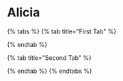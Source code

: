 # Alicia

{% tabs %}
{% tab title="First Tab" %}

{% endtab %}

{% tab title="Second Tab" %}

{% endtab %}
{% endtabs %}
